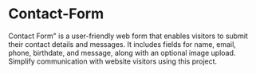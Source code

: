 # Contact-Form
Contact Form" is a user-friendly web form that enables visitors to submit their contact details and messages. It includes fields for name, email, phone, birthdate, and message, along with an optional image upload. Simplify communication with website visitors using this project.
